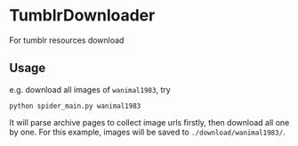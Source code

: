 # TumblrDownloader
For tumblr resources download

## Usage

e.g. download all images of `wanimal1983`, try
```
python spider_main.py wanimal1983
```

It will parse archive pages to collect image urls firstly, then download all one by one.
For this example, images will be saved to `./download/wanimal1983/`.